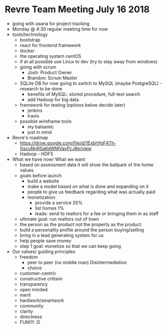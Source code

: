 # Revre Team Meeting July 16 2018

* going with asana for project tracking
* Monday @ 4:30 regular meeting time for now
* tools/technology
    * bootstrap
    * react for frontend framework
    * docker
    * the operating system centOS
    * if at all possible use Linux to dev (try to stay away from windows)
    * going with scrum
        * Josh: Product Owner
        * Brandon: Scrum Master
    * SQLite DB for now going to switch to MySQL (maybe PostgreSQL) - research to be done
        * benefits of MySQL: stored procedure, full-text search
        * add Hadoop for big data
    * framework for testing (options below decide later)
        * jenkins
        * travis 
    * possible wireframe tools
        * my balsamic
        * just in mind
* Revre's roadmap 
    * https://drive.google.com/file/d/1ExbhYgF4Th-GscuNnRSaKdWMVavPcJ6e/view
    * Hadoop - HDFS
* What we have now/ What we want
    * based on assessment data it will show the ballpark of the home values
    * goals before launch
        * build a website
        * make a model based on what is done and expanding on it
        * people to give us feedback regarding what was actually paid 
        * monetization:
            * provide a service 20%
            * list homes 1%
            * leads: send to realtors for a fee or bringing them in as staff
    * ultimate goal: run realtors out of town
    * the person as the product not the property as the product
    * build a personality profile around the person buying/selling
    * bring in a lead generating system for us
    * help people save money
    * step 1 goal: monetize so that we can keep going
* Our values/ guiding principles 
    * freedom
        * peer to peer (no middle man) Disintermediation
        * choice
    * customer-centric
    * constructive critisim
    * transparency
    * open minded
    * merit
    * hardwork/smartwork
    * community
    * clarity
    * directness
    * FUN!!!! :D

